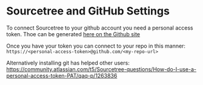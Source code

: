 # Sourcetree and GitHub Settings
To connect Sourcetree to your github account you need a personal access token. Thoe can be generated [here on the Github site](https://docs.github.com/en/authentication/keeping-your-account-and-data-secure/managing-your-personal-access-tokens)

Once you have your token you can connect to your repo in this manner:
`https://<personal-access-token>@github.com/<my-repo-url>`

Alternatively installing git has helped other users:
https://community.atlassian.com/t5/Sourcetree-questions/How-do-I-use-a-personal-access-token-PAT/qaq-p/1263836


